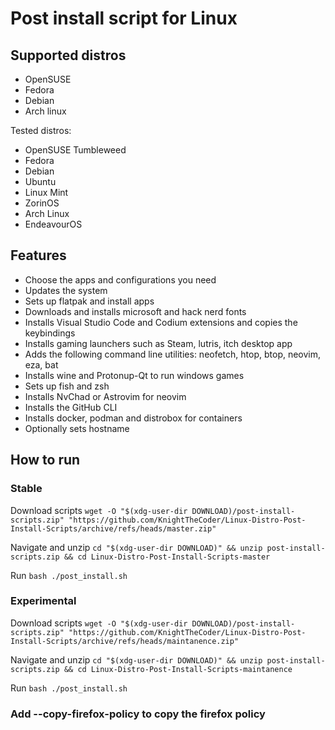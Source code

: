 # Post install script for Linux

## Supported distros
* OpenSUSE
* Fedora
* Debian
* Arch linux

Tested distros:
* OpenSUSE Tumbleweed
* Fedora
* Debian
* Ubuntu
* Linux Mint
* ZorinOS
* Arch Linux
* EndeavourOS

## Features
* Choose the apps and configurations you need
* Updates the system
* Sets up flatpak and install apps
* Downloads and installs microsoft and hack nerd fonts
* Installs Visual Studio Code and Codium extensions and copies the keybindings
* Installs gaming launchers such as Steam, lutris, itch desktop app
* Adds the following command line utilities: neofetch, htop, btop, neovim, eza, bat
* Installs wine and Protonup-Qt to run windows games
* Sets up fish and zsh
* Installs NvChad or Astrovim for neovim
* Installs the GitHub CLI
* Installs docker, podman and distrobox for containers
* Optionally sets hostname

## How to run

### Stable

Download scripts ```wget -O "$(xdg-user-dir DOWNLOAD)/post-install-scripts.zip" "https://github.com/KnightTheCoder/Linux-Distro-Post-Install-Scripts/archive/refs/heads/master.zip"```

Navigate and unzip ```cd "$(xdg-user-dir DOWNLOAD)" && unzip post-install-scripts.zip && cd Linux-Distro-Post-Install-Scripts-master```

Run ```bash ./post_install.sh ```

### Experimental

Download scripts ```wget -O "$(xdg-user-dir DOWNLOAD)/post-install-scripts.zip" "https://github.com/KnightTheCoder/Linux-Distro-Post-Install-Scripts/archive/refs/heads/maintanence.zip"```

Navigate and unzip ```cd "$(xdg-user-dir DOWNLOAD)" && unzip post-install-scripts.zip && cd Linux-Distro-Post-Install-Scripts-maintanence```

Run ```bash ./post_install.sh ```

### Add --copy-firefox-policy to copy the firefox policy